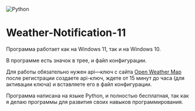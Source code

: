 ![Python](https://img.shields.io/badge/python-3670A0?style=for-the-badge&logo=python&logoColor=white)
# Weather-Notification-11

Программа работает как на Windows 11, так и на Windows 10.

В программе есть значок в трее, и файл конфигурации.

Для работы обязательно нужен api—ключ с сайта [Open Weather Map](https://openweathermap.org "API-КЛЮЧ") после регистрации создаете api-ключ, ждете от 15 минут до часа (для активации ключа) и вставляете его в файл конфигурации.


Программа написана на языке Python, и полностью бесплатная, так как я делаю программы для развития своих навыков программирования.
